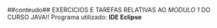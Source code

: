 ##conteudo##
EXERCICIOS E TAREFAS RELATIVAS AO *MODULO 1*  DO CURSO JAVA!!
Programa utilizado:
**IDE Eclipse**
